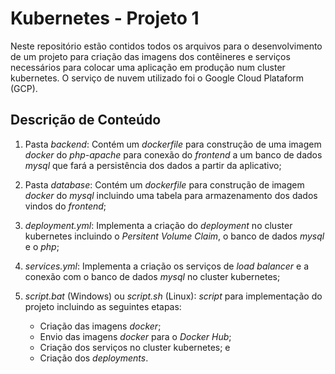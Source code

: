 # Kubernetes - Projeto 1

Neste repositório estão contidos todos os arquivos para o desenvolvimento de um projeto para criação das imagens dos contêineres e serviços necessários para colocar uma aplicação em produção num cluster kubernetes. O serviço de nuvem utilizado foi o Google Cloud Plataform (GCP).

## Descrição de Conteúdo

1. Pasta *backend*: Contém um *dockerfile* para construção de uma imagem *docker* do *php-apache* para conexão do *frontend* a um banco de dados *mysql* que fará a persistência dos dados a partir da aplicativo;

2. Pasta *database*: Contém um *dockerfile* para construção de imagem *docker* do *mysql* incluindo uma tabela para armazenamento dos dados vindos do *frontend*;

3. *deployment.yml*: Implementa a criação do *deployment* no cluster kubernetes incluindo o *Persitent Volume Claim*, o banco de dados *mysql* e o *php*;

4. *services.yml*: Implementa a criação os serviços de *load balancer* e a conexão com o banco de dados *mysql* no cluster kubernetes;

5. *script.bat* (Windows) ou *script.sh* (Linux): *script* para implementação do projeto incluindo as seguintes etapas:
    * Criação das imagens *docker*;
    * Envio das imagens *docker* para o *Docker Hub*;
    * Criação dos serviços no cluster kubernetes; e
    * Criação dos *deployments*. 

